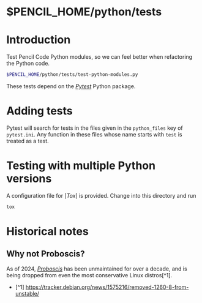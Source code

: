 $PENCIL_HOME/python/tests
=========================

# Introduction

Test Pencil Code Python modules, so we can feel better when refactoring the Python code.

```sh
$PENCIL_HOME/python/tests/test-python-modules.py
```

These tests depend on the [_Pytest_](https://pytest.org/) Python package.

# Adding tests

Pytest will search for tests in the files given in the `python_files` key of `pytest.ini`.
Any function in these files whose name starts with `test` is treated as a test.

# Testing with multiple Python versions

A configuration file for [_Tox_] is provided. Change into this directory and run

```sh
tox
```

# Historical notes

## Why not Proboscis?

As of 2024, [_Proboscis_](https://pythonhosted.org/proboscis/) has been unmaintained for over a decade, and is being dropped from even the most conservative Linux distros[^1].

- [^1] <https://tracker.debian.org/news/1575216/removed-1260-8-from-unstable/>
